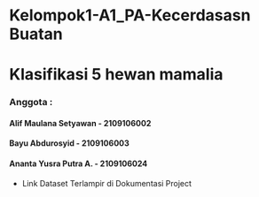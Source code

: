 # Kelompok1-A1_PA-Kecerdasasn Buatan
# Klasifikasi 5 hewan mamalia 

### Anggota :
#### Alif Maulana Setyawan - 2109106002
#### Bayu Abdurosyid       - 2109106003
#### Ananta Yusra Putra A. - 2109106024

* Link Dataset Terlampir di Dokumentasi Project
